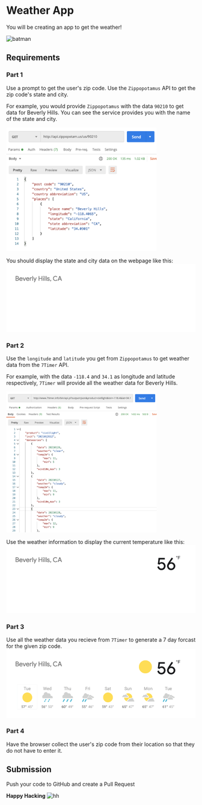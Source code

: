 # Weather App

You will be creating an app to get the weather!

![batman](https://media.giphy.com/media/za5xikuRr0OzK/giphy.gif)

## Requirements

### Part 1
Use a prompt to get the user's zip code. Use the `Zippopotamus` API to get the zip code's state and city. 

For example, you would provide `Zippopotamus` with the data `90210` to get data for Beverly Hills. You can see the service provides you with the name of the state and city. 

<img src="imgs/zippo.png" width="400">

You should display the state and city data on the webpage like this:
![zippo](imgs/part1.png)


### Part 2
Use the `longitude` and `latitude` you get from `Zippopotamus` to get weather data from the `7Timer` API. 

For example, with the data `-118.4` and `34.1` as longitude and latitude respectively, `7Timer` will provide all the weather data for Beverly Hills.

<img src="imgs/7timer.png" width="400">


Use the weather information to display the current temperature like this:
![part 2](imgs/part2.png)

### Part 3
Use all the weather data you recieve from `7Timer` to generate a 7 day forcast for the given zip code. 
![part 3](imgs/part3.png)

### Part 4
Have the browser collect the user's zip code from their location so that they do not have to enter it.


## Submission
Push your code to GitHub and create a Pull Request

**Happy Hacking**
![hh](https://media.giphy.com/media/YQitE4YNQNahy/giphy.gif)

